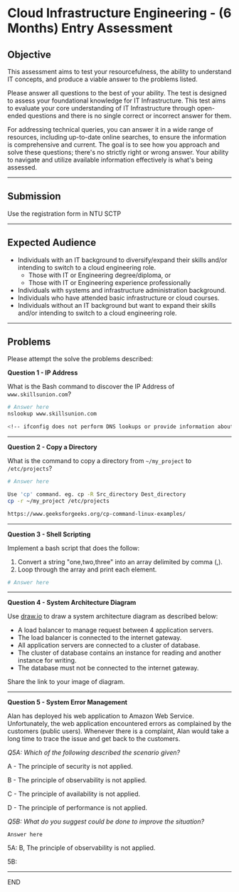 # Cloud Infrastructure Engineering - (6 Months) Entry Assessment

## Objective

This assessment aims to test your resourcefulness, the ability to understand IT concepts, and produce a viable answer to the problems listed.

Please answer all questions to the best of your ability. The test is designed to assess your foundational knowledge for IT Infrastructure. This test aims to evaluate your core understanding of IT Infrastructure through open-ended questions and there is no single correct or incorrect answer for them.

For addressing technical queries, you can answer it in a wide range of resources, including up-to-date online searches, to ensure the information is comprehensive and current. The goal is to see how you approach and solve these questions; there's no strictly right or wrong answer. Your ability to navigate and utilize available information effectively is what's being assessed.

---
## Submission

Use the registration form in NTU SCTP

---
## Expected Audience

- Individuals with an IT background to diversify/expand their skills and/or intending to switch to a cloud engineering role.
    - Those with IT or Engineering degree/diploma, or
    - Those with IT or Engineering experience professionally
- Individuals with systems and infrastructure administration background.
- Individuals who have attended basic infrastructure or cloud courses.
- Individuals without an IT background but want to expand their skills and/or intending to switch to a cloud engineering role.

---

## Problems

Please attempt the solve the problems described:

**Question 1 - IP Address**

What is the Bash command to discover the IP Address of `www.skillsunion.com`?

```sh
# Answer here
nslookup www.skillsunion.com

<!-- ifconfig does not perform DNS lookups or provide information about remote IP addresses. -->


```

---

**Question 2 - Copy a Directory**

What is the command to copy a directory from `~/my_project` to `/etc/projects`?

```sh
# Answer here

Use 'cp' command. eg. cp -R Src_directory Dest_directory
cp -r ~/my_project /etc/projects

https://www.geeksforgeeks.org/cp-command-linux-examples/

```
---

**Question 3 - Shell Scripting**

Implement a bash script that does the follow:
1. Convert a string "one,two,three" into an array delimited by comma (,).
1. Loop through the array and print each element.

```sh
# Answer here
```

---

**Question 4 - System Architecture Diagram**

Use [draw.io](draw.io) to draw a system architecture diagram as described below:

- A load balancer to manage request between 4 application servers.
- The load balancer is connected to the internet gateway.
- All application servers are connected to a cluster of database.
- The cluster of database contains an instance for reading and another instance for writing.
- The database must not be connected to the internet gateway.

Share the link to your image of diagram.

---

**Question 5 - System Error Management**

Alan has deployed his web application to Amazon Web Service. Unfortunately, the web application encountered errors as complained by the customers (public users). Whenever there is a complaint, Alan would take a long time to trace the issue and get back to the customers. 

*Q5A: Which of the following described the scenario given?*

A - The principle of security is not applied.

B - The principle of observability is not applied.

C - The principle of availability is not applied.

D - The principle of performance is not applied.

*Q5B: What do you suggest could be done to improve the situation?*

```
Answer here
```
5A: B, The principle of observability is not applied.

5B: 

---

END
